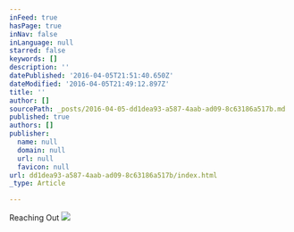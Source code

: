 ```yaml
---
inFeed: true
hasPage: true
inNav: false
inLanguage: null
starred: false
keywords: []
description: ''
datePublished: '2016-04-05T21:51:40.650Z'
dateModified: '2016-04-05T21:49:12.897Z'
title: ''
author: []
sourcePath: _posts/2016-04-05-dd1dea93-a587-4aab-ad09-8c63186a517b.md
published: true
authors: []
publisher:
  name: null
  domain: null
  url: null
  favicon: null
url: dd1dea93-a587-4aab-ad09-8c63186a517b/index.html
_type: Article

---
```

Reaching Out
![](https://the-grid-user-content.s3-us-west-2.amazonaws.com/49cf395b-8d8f-4576-bb8f-12523b5d178f.jpg)